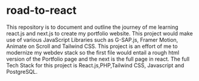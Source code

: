 # road-to-react
This repository is to document and outline the journey of me learning react.js and next.js to create my portfolio website.
This project would make use of various JavaScript Libraries such as G-SAP.js, Framer Motion, Animate on Scroll and Tailwind CSS.
This project is an effort of me to modernize my webdev stack so the first file would entail a rough html version of the Portfolio page and the next is the full page in react.
The full Tech Stack for this project is React.js,PHP,Tailwind CSS, Javascript and PostgreSQL.
